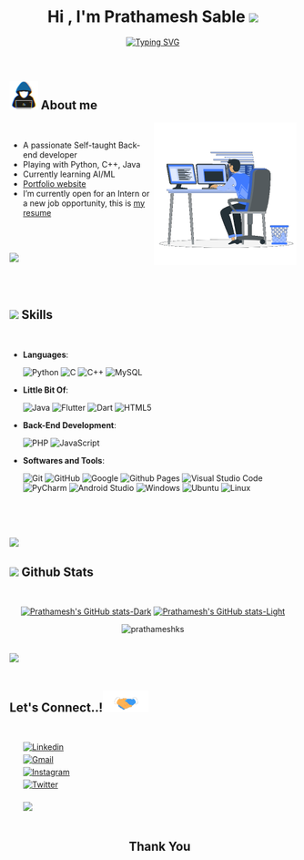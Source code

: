 
<h1 align="center"><b>Hi , I'm Prathamesh Sable </b><img src="https://media.giphy.com/media/hvRJCLFzcasrR4ia7z/giphy.gif" width="35"></h1>
<div align="center">

[![Typing SVG](https://readme-typing-svg.herokuapp.com?font=Fira+Code&weight=300&size=25&duration=3000&pause=1000&color=F7D50D&center=true&vCenter=true&width=435&lines=Student+at+MESCOE%2C+Pune;A+Learning+Enthusiast+;Python+Developer;Backend+Developer)](https://prathameshks.github.io/)
</div>
<br>



	
## <picture><img src = "./assets/mdImages/about_me.gif" width = 50px></picture> **About me**

<picture> <img align="right" src="./assets/mdImages/Right_Side.gif" width = 250px></picture>

<br>

- A passionate Self-taught Back-end developer
- Playing with Python, C++, Java
- Currently learning AI/ML
- [Portfolio website](https://prathameshks.github.io/)
- I’m currently open for an Intern or a new job opportunity, this is [my resume](https://prathameshks.github.io/docs/prathamesh_sable_resume.pdf)

<br><br>

<img src="https://user-images.githubusercontent.com/73097560/115834477-dbab4500-a447-11eb-908a-139a6edaec5c.gif">

<br><br>

## <img src="https://media2.giphy.com/media/QssGEmpkyEOhBCb7e1/giphy.gif?cid=ecf05e47a0n3gi1bfqntqmob8g9aid1oyj2wr3ds3mg700bl&rid=giphy.gif" width ="25"><b> Skills</b>
<br>

<p align="center">

- **Languages**:
    
    ![Python](https://img.shields.io/badge/Python%20-%2314354C.svg?style=for-the-badge&logo=python&logoColor=white)
    ![C](https://img.shields.io/badge/C%20-%232370ED.svg?style=for-the-badge&logo=c&logoColor=white)
    ![C++](https://img.shields.io/badge/C++%20-%2300599C.svg?style=for-the-badge&logo=c%2B%2B&logoColor=white)
    ![MySQL](https://img.shields.io/badge/mysql-%2300f.svg?style=for-the-badge&logo=mysql&logoColor=white)

- **Little Bit Of**:

    ![Java](https://img.shields.io/badge/java-%23ED8B00.svg?style=for-the-badge&logo=java&logoColor=white)
    ![Flutter](https://img.shields.io/badge/Flutter-%2302569B.svg?style=for-the-badge&logo=Flutter&logoColor=white)
    ![Dart](https://img.shields.io/badge/dart-%230175C2.svg?style=for-the-badge&logo=dart&logoColor=white)
    ![HTML5](https://img.shields.io/badge/html5-%23E34F26.svg?style=for-the-badge&logo=html5&logoColor=white)
   
    
- **Back-End Development**:

    ![PHP](https://img.shields.io/badge/php-%23777BB4.svg?style=for-the-badge&logo=php&logoColor=white)
   ![JavaScript](https://img.shields.io/badge/JavaScript%20-%23F7DF1E.svg?style=for-the-badge&logo=javascript&logoColor=black)



- **Softwares and Tools**:

    ![Git](https://img.shields.io/badge/git-%23F05033.svg?style=for-the-badge&logo=git&logoColor=white)
    ![GitHub](https://img.shields.io/badge/github-%23121011.svg?style=for-the-badge&logo=github&logoColor=white)
    ![Google](https://img.shields.io/badge/google-%234285F4.svg?style=for-the-badge&logo=google&logoColor=white)
    ![Github Pages](https://img.shields.io/badge/github%20pages-121013?style=for-the-badge&logo=github&logoColor=white)
    ![Visual Studio Code](https://img.shields.io/badge/Visual%20Studio%20Code-0078d7.svg?style=for-the-badge&logo=visual-studio-code&logoColor=white)
    ![PyCharm](https://img.shields.io/badge/pycharm-143?style=for-the-badge&logo=pycharm&logoColor=black&color=black&labelColor=green)
    ![Android Studio](https://img.shields.io/badge/Android%20Studio-3DDC84.svg?style=for-the-badge&logo=android-studio&logoColor=white)
    ![Windows](https://img.shields.io/badge/Windows-0078D6?style=for-the-badge&logo=windows&logoColor=white)
    ![Ubuntu](https://img.shields.io/badge/Ubuntu-E95420?style=for-the-badge&logo=ubuntu&logoColor=white)
    ![Linux](https://img.shields.io/badge/Linux-FCC624?style=for-the-badge&logo=linux&logoColor=black)

<br>


</p>

<br>
<br>
<img src="https://user-images.githubusercontent.com/73097560/115834477-dbab4500-a447-11eb-908a-139a6edaec5c.gif">

<br>


## <img src="https://media.giphy.com/media/iY8CRBdQXODJSCERIr/giphy.gif" width="35"><b> Github Stats </b>
<br>

<div align="center">

[![Prathamesh's GitHub stats-Dark](https://github-readme-stats.vercel.app/api?username=prathameshks&show_icons=true&theme=dark#gh-dark-mode-only)]()
[![Prathamesh's GitHub stats-Light](https://github-readme-stats.vercel.app/api?username=prathameshks&show_icons=true&theme=default#gh-light-mode-only)]()

</div>
<div align="center">    
<img src="https://github-readme-stats.vercel.app/api/top-langs?username=prathameshks&show_icons=true&locale=en&layout=compact&line_height=20&title_color=7A7ADB&icon_color=2234AE&text_color=D3D3D3&bg_color=0,000000,130F40" width="375"  alt="prathameshks"/>

</div>
<br>
<br>

<img src="https://user-images.githubusercontent.com/73097560/115834477-dbab4500-a447-11eb-908a-139a6edaec5c.gif">

<br>
<br>

## <b> Let's Connect..!</b><img src="./assets/mdImages/handshake.gif" width ="80">
<br>
<div align='left'>

<ul style="list-style:none;">

<li>
<a href="https://linkedin.com/in/prathamesh-sable" target="_blank">
<img src="https://img.shields.io/badge/linkedin-%230077B5.svg?style=for-the-badge&logo=linkedin&logoColor=white" alt="Linkedin" style="margin-bottom: 5px;"/>
</a>
</li>

<li>
<a href="mailto:prathameshks2003@gmail.com" target="_blank">
<img src="https://img.shields.io/badge/Gmail-D14836?style=for-the-badge&logo=gmail&logoColor=white" alt="Gmail" style="margin-bottom: 5px;"/>
</a>
</li>

<li>
<a href="https://img.shields.io/badge/Twitter-%231DA1F2.svg?style=for-the-badge&logo=Twitter&logoColor=white" target="_blank">
<img src="https://img.shields.io/badge/Instagram-%23E4405F.svg?style=for-the-badge&logo=Instagram&logoColor=white" alt="Instagram" style="margin-bottom: 5px;"/>
</a>
</li>

<li>
<a href="https://img.shields.io/badge/Twitter-%231DA1F2.svg?style=for-the-badge&logo=Twitter&logoColor=white" target="_blank">
<img src="https://img.shields.io/badge/Twitter-%231DA1F2.svg?style=for-the-badge&logo=Twitter&logoColor=white" alt="Twitter" style="margin-bottom: 5px;"/>
</a>
</li>

<br>
<img src="https://user-images.githubusercontent.com/73097560/115834477-dbab4500-a447-11eb-908a-139a6edaec5c.gif">
<br>
<br>

<div align='center'>

## <b>Thank You</b>

</div>
<br>
<br>
